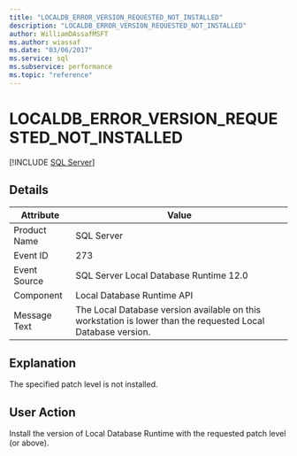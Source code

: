 ```yaml
---
title: "LOCALDB_ERROR_VERSION_REQUESTED_NOT_INSTALLED"
description: "LOCALDB_ERROR_VERSION_REQUESTED_NOT_INSTALLED"
author: WilliamDAssafMSFT
ms.author: wiassaf
ms.date: "03/06/2017"
ms.service: sql
ms.subservice: performance
ms.topic: "reference"
---
```

# LOCALDB_ERROR_VERSION_REQUESTED_NOT_INSTALLED
 [!INCLUDE [SQL Server](../../includes/applies-to-version/sqlserver.md)]
    
## Details  
  
| Attribute | Value |
| --------- | ----- |
|Product Name|SQL Server|  
|Event ID|273|  
|Event Source|SQL Server Local Database Runtime 12.0|  
|Component|Local Database Runtime API|  
|Message Text|The Local Database version available on this workstation is lower than the requested Local Database version.|  
  
## Explanation  
 The specified patch level is not installed.  
  
## User Action  
 Install the version of Local Database Runtime with the requested patch level (or above).  
  
  
